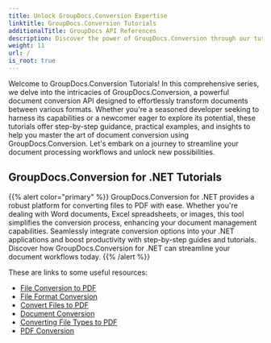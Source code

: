 ```yaml
---
title: Unlock GroupDocs.Conversion Expertise
linktitle: GroupDocs.Conversion Tutorials
additionalTitle: GroupDocs API References
description: Discover the power of GroupDocs.Conversion through our tutorials. Learn to effortlessly convert documents between formats for seamless workflow integration.
weight: 11
url: /
is_root: true
---
```


Welcome to GroupDocs.Conversion Tutorials! In this comprehensive series, we delve into the intricacies of GroupDocs.Conversion, a powerful document conversion API designed to effortlessly transform documents between various formats. Whether you're a seasoned developer seeking to harness its capabilities or a newcomer eager to explore its potential, these tutorials offer step-by-step guidance, practical examples, and insights to help you master the art of document conversion using GroupDocs.Conversion. Let's embark on a journey to streamline your document processing workflows and unlock new possibilities.

## GroupDocs.Conversion for .NET Tutorials
{{% alert color="primary" %}}
GroupDocs.Conversion for .NET provides a robust platform for converting files to PDF with ease. Whether you're dealing with Word documents, Excel spreadsheets, or images, this tool simplifies the conversion process, enhancing your document management capabilities. Seamlessly integrate conversion options into your .NET applications and boost productivity with step-by-step guides and tutorials. Discover how GroupDocs.Conversion for .NET can streamline your document workflows today.
{{% /alert %}}

These are links to some useful resources:
 
- [File Conversion to PDF](./net/file-conversion-to-pdf/)
- [File Format Conversion](./net/file-format-conversion-tutorials/)
- [Convert Files to PDF](./net/convert-files-to-pdf/)
- [Document Conversion](./net/document-conversion/)
- [Converting File Types to PDF](./net/converting-file-types-to-pdf/)
- [PDF Conversion](./net/pdf-conversion/)

